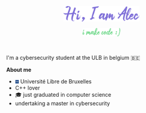 <p align="center"><img width="40%" alt="Hello, I'm Alec" src="./assets/hi2.png" /></a></p>
<p align="center"><img width="20%" alt="i make code" src="./assets/student2.png" /></a></p>

<br />

I'm a cybersecurity student at the ULB in belgium 🇧🇪

**About me**

- <img width="2%" alt="ULB logo" src="./assets/ulb.png" /> Université Libre de Bruxelles
- C++ lover
- 🎓 just graduated in computer science
- undertaking a master in cybersecurity
